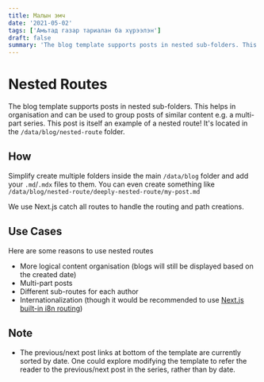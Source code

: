 ```yaml
---
title: Малын эмч
date: '2021-05-02'
tags: ['Амьтад газар тариалан ба хүрээлэн']
draft: false
summary: 'The blog template supports posts in nested sub-folders. This can be used to group posts of similar content e.g. a multi-part course. This post is itself an example of a nested route!'
---
```


# Nested Routes

The blog template supports posts in nested sub-folders. This helps in organisation and can be used to group posts of similar content e.g. a multi-part series. This post is itself an example of a nested route! It's located in the `/data/blog/nested-route` folder.

## How

Simplify create multiple folders inside the main `/data/blog` folder and add your `.md`/`.mdx` files to them. You can even create something like `/data/blog/nested-route/deeply-nested-route/my-post.md`

We use Next.js catch all routes to handle the routing and path creations.

## Use Cases

Here are some reasons to use nested routes

- More logical content organisation (blogs will still be displayed based on the created date)
- Multi-part posts
- Different sub-routes for each author
- Internationalization (though it would be recommended to use [Next.js built-in i8n routing](https://nextjs.org/docs/advanced-features/i18n-routing))

## Note

- The previous/next post links at bottom of the template are currently sorted by date. One could explore modifying the template to refer the reader to the previous/next post in the series, rather than by date.
